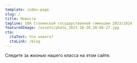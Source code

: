 ```yaml
---
template: index-page
slug: /
title: Новости
tagline: 10А Столинской государственной гимназии 2023/2024
featuredImage: /assets/photo_2023-10-28_20-06-27.jpg
cta:
  ctaText: Что нового?
  ctaLink: /blog
---
```

Следите за жизнью нашего класса на этом сайте.
